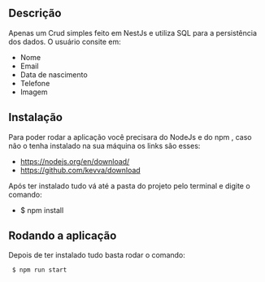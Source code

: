 ## Descrição

Apenas um Crud simples feito em NestJs e utiliza SQL para a persistência dos dados. O usuário consite em:

* Nome
* Email
* Data de nascimento
* Telefone
* Imagem

## Instalação

Para poder rodar a aplicação você precisara do NodeJs e do npm , caso não o tenha instalado na sua máquina os links são esses:

* https://nodejs.org/en/download/
* https://github.com/kevva/download

Após ter instalado tudo vá até a pasta do projeto pelo terminal e digite o comando:

* $ npm install

## Rodando a aplicação

Depois de ter instalado tudo basta rodar o comando:

```bash
 $ npm run start
